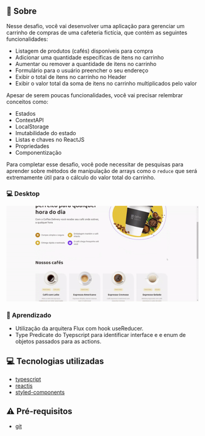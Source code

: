 
## :rocket: Sobre

Nesse desafio, você vai desenvolver uma aplicação para gerenciar um carrinho de compras de uma cafeteria fictícia, que contém as seguintes funcionalidades:

- Listagem de produtos (cafés) disponíveis para compra
- Adicionar uma quantidade específicas de itens no carrinho
- Aumentar ou remover a quantidade de itens no carrinho
- Formulário para o usuário preencher o seu endereço
- Exibir o total de itens no carrinho no Header
- Exibir o valor total da soma de itens no carrinho multiplicados pelo valor

Apesar de serem poucas funcionalidades, você vai precisar relembrar conceitos como:

- Estados
- ContextAPI
- LocalStorage
- Imutabilidade do estado
- Listas e chaves no ReactJS
- Propriedades
- Componentização

Para completar esse desafio, você pode necessitar de pesquisas para aprender sobre métodos de manipulação de arrays como o `reduce` que será extremamente útil para o cálculo do valor total do carrinho.

### :computer: Desktop
<p align="center">
  <img src="https://github.com/Cahmoraes/coffee-delivery/blob/main/src/assets/demo/demo.gif" alt="Coffee Delivery">
<p/>


### :book: Aprendizado
- Utilização da arquitera Flux com hook useReducer.
- Type Predicate do Tyepscript para identificar interface e e enum de objetos passados para as actions.

## :computer: Tecnologias utilizadas

- [typescript](https://www.typescriptlang.org/)
- [reactjs](https://pt-br.reactjs.org/)
- [styled-components](https://styled-components.com/)

## :warning: Pré-requisitos

- [git](https://git-scm.com/)

